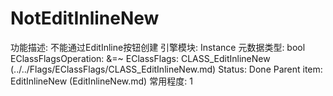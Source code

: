 # NotEditInlineNew

功能描述: 不能通过EditInline按钮创建
引擎模块: Instance
元数据类型: bool
EClassFlagsOperation: &=~
EClassFlags: CLASS_EditInlineNew (../../Flags/EClassFlags/CLASS_EditInlineNew.md)
Status: Done
Parent item: EditInlineNew (EditInlineNew.md)
常用程度: 1